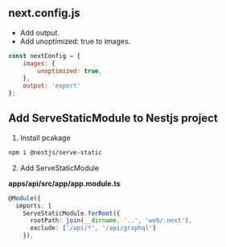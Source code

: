 ## next.config.js

* Add output.
* Add unoptimized: true to images.

```js
const nextConfig = {
    images: {
        unoptimized: true,
    },
    output: 'export'
};
```

## Add ServeStaticModule to Nestjs project

1. Install pcakage

```bash
npm i @nestjs/serve-static
```

2. Add ServeStaticModule

**apps/api/src/app/app.module.ts**

```ts
@Module({
  imports: [
    ServeStaticModule.forRoot({
      rootPath: join(__dirname, '..', 'web/.next'),
      exclude: ['/api/*', '/api/graphql']
    }),
```
